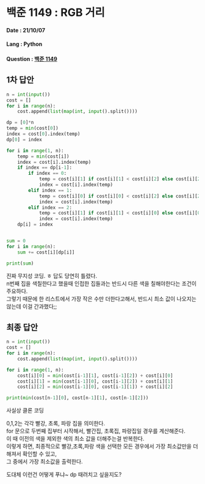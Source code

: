 # 백준 1149 : RGB 거리

#### Date : 21/10/07

#### Lang : Python

#### Question : [백준 1149](https://www.acmicpc.net/problem/1149)

## 1차 답안 

```python
n = int(input())
cost = []
for i in range(n):
    cost.append(list(map(int, input().split())))

dp = [0]*n
temp = min(cost[0])
index = cost[0].index(temp)
dp[0] = index

for i in range(1, n):
    temp = min(cost[i])
    index = cost[i].index(temp)
    if index == dp[i-1]:
        if index == 0:
            temp = cost[i][1] if cost[i][1] < cost[i][2] else cost[i][2]
            index = cost[i].index(temp)
        elif index == 1:
            temp = cost[i][0] if cost[i][0] < cost[i][2] else cost[i][2]
            index = cost[i].index(temp)
        elif index == 2:
            temp = cost[i][1] if cost[i][1] < cost[i][0] else cost[i][0]
            index = cost[i].index(temp)
    dp[i] = index


sum = 0
for i in range(n):
    sum += cost[i][dp[i]]

print(sum)

```

진짜 무지성 코딩. ㅎ 
답도 당연히 틀렸다.  
n번째 집을 색칠한다고 했을때 인접한 집들과는 반드시 다른 색을 칠해야한다는 조건이 주요하다.  
그렇기 때문에 한 리스트에서 가장 작은 수만 더한다고해서, 반드시 최소 값이 나오지는 않는데 이걸 간과했다;; 

## 최종 답안

```python
n = int(input())
cost = []
for i in range(n):
    cost.append(list(map(int, input().split())))

for i in range(1, n):
    cost[i][0] = min(cost[i-1][1], cost[i-1][2]) + cost[i][0]
    cost[i][1] = min(cost[i-1][0], cost[i-1][2]) + cost[i][1]
    cost[i][2] = min(cost[i-1][0], cost[i-1][1]) + cost[i][2]

print(min(cost[n-1][0], cost[n-1][1], cost[n-1][2]))

```

사실상 클론 코딩

0,1,2는 각각 빨강, 초록, 파랑 집을 의미한다.   
for 문으로 두번째 집부터 시작해서, 빨간집, 초록집, 파랑집일 경우를 계산해준다.  
이 때 이전의 색을 제외한 색의 최소 값을 더해주는걸 반복한다.  
이렇게 하면, 최종적으로 빨강,초록,파랑 색을 선택한 모든 경우에서 가장 최소값만을 더해져서 확인할 수 있고,  
그 중에서 가장 최소값을 출력한다. 

도대체 이런건 어떻게 푸냐~ dp 때려치고 싶을지도?